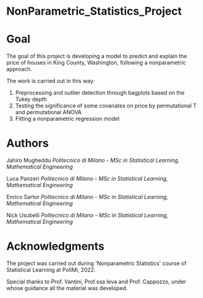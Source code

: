 # NonParametric_Statistics_Project 

# Goal

The goal of this project is developing a model to predict and explain the price of houses in King County, Washington, following a nonparametric approach.

The work is carried out in this way:
1. Preprocessing and outlier detection through bagplots based on the Tukey depth
2. Testing the significance of some covariates on price by permutational T and permutational ANOVA 
3. Fitting a nonparametric regression model

# Authors

Jahiro Mugheddu   *Politecnico di Milano - MSc in Statistical Learning, Mathematical Engineering*

Luca Panzeri    *Politecnico di Milano - MSc in Statistical Learning, Mathematical Engineering*

Enrico Sartor    *Politecnico di Milano - MSc in Statistical Learning, Mathematical Engineering*

Nick Usubelli    *Politecnico di Milano - MSc in Statistical Learning, Mathematical Engineering*

# Acknowledgments

The project was carried out during 'Nonparametric Statistics' course of Statistical Learning at PoliMi, 2022. 

Special thanks to Prof. Vantini, Prof.ssa Ieva and Prof. Cappozzo, under whose guidance all the material was developed.

